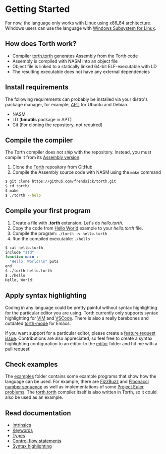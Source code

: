 # Getting Started

For now, the language only works with Linux using x86_64 architecture. Windows users can use the language with [Windows Subsystem for Linux](https://docs.microsoft.com/en-us/windows/wsl/install).

## How does Torth work?

- Compiler [torth.torth](../torth.torth) generates Assembly from the Torth code
- Assembly is compiled with NASM into an object file
- Object file is linked to a statically linked 64-bit ELF-executable with LD
- The resulting executable does not have any external dependencies

## Install requirements

The following requirements can probably be installed via your distro's package manager, for example, [APT](https://manpages.ubuntu.com/manpages/xenial/man8/apt.8.html) for Ubuntu and Debian.

- NASM
- LD (**binutils** package in APT)
- Git (For cloning the repository, not required)

## Compile the compiler

The Torth compiler does not ship with the repository. Instead, you must compile it from its [Assembly version](../bootstrap/torth.asm).

1. Clone the [Torth](https://github.com/frendsick/torth) repository from GitHub
1. Compile the Assembly source code with NASM using the `make` command

```sh
$ git clone https://github.com/frendsick/torth.git
$ cd torth/
$ make
$ ./torth --help
```

## Compile your first program

1. Create a file with **.torth** extension. Let's do _hello.torth_.
1. Copy the code from [Hello World](../examples/hello_world.torth) example to your _hello.torth_ file.
1. Compile the program: `./torth -v hello.torth`
1. Run the compiled executable: `./hello`

```sh
$ cat hello.torth
include "std"
function main :
  "Hello, World!\n" puts
end
$ ./torth hello.torth
$ ./hello
Hello, World!
```

## Apply syntax highlighting

Coding in any language could be pretty painful without syntax highlighting for the particular editor you are using. Torth currently only supports syntax highlighting for [VIM](syntax_highlighting.md#vim) and [VSCode](syntax_highlighting.md#visual-studio-code). There is also a really barebones and outdated [torth-mode](./../editor/emacs/torth-mode.el) for Emacs.

If you want support for a particular editor, please create a [feature request issue](https://github.com/frendsick/torth/issues/new/choose). Contributions are also appreciated, so feel free to create a syntax highlighting configuration to an editor to the [editor](../editor/) folder and hit me with a pull request!

## Check examples

The [examples](../examples/) folder contains some example programs that show how the language can be used. For example, there are [FizzBuzz](../examples/fizzbuzz.torth) and [Fibonacci number sequence](../examples/fibonacci.torth) as well as implementations of some [Project Euler problems](../examples/euler/). The [torth.torth](./../torth.torth) compiler itself is also written in Torth, so it could also be used as an example.

## Read documentation

- [Intrinsics](intrinsics.md)
- [Keywords](keywords.md)
- [Types](types.md)
- [Control flow statements](control_flow.md)
- [Syntax highlighting](syntax_highlighting.md)
